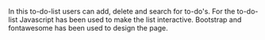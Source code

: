 In this to-do-list users can add, delete and search for to-do's.
For the to-do-list Javascript has been used to make the list interactive.
Bootstrap and fontawesome has been used to design the page. 
